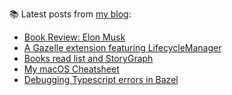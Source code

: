 
📚 Latest posts from <a href="https://blog.kartones.net/">my blog</a>:

<!--START_SECTION:blogposts-->
* [Book Review: Elon Musk](https:&#x2F;&#x2F;blog.kartones.net&#x2F;post&#x2F;book-review-elon-musk-walter-isaacson&#x2F;)
* [A Gazelle extension featuring LifecycleManager](https:&#x2F;&#x2F;blog.kartones.net&#x2F;post&#x2F;gazelle-extension-featuring-lifecyclemanager&#x2F;)
* [Books read list and StoryGraph](https:&#x2F;&#x2F;blog.kartones.net&#x2F;post&#x2F;books-read-list-and-storygraph&#x2F;)
* [My macOS Cheatsheet](https:&#x2F;&#x2F;blog.kartones.net&#x2F;post&#x2F;my-macos-cheatsheet&#x2F;)
* [Debugging Typescript errors in Bazel](https:&#x2F;&#x2F;blog.kartones.net&#x2F;post&#x2F;debugging-typescript-errors-in-bazel&#x2F;)
<!--END_SECTION:blogposts-->

